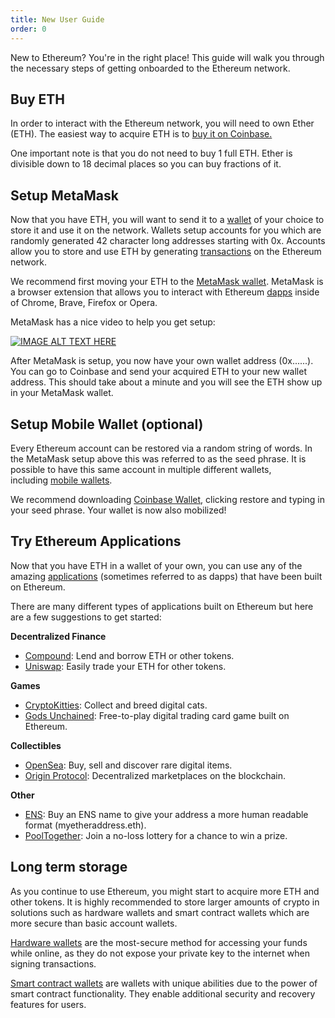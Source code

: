 ```yaml
---
title: New User Guide
order: 0
---
```


New to Ethereum? You're in the right place! This guide will walk you through the necessary steps of getting onboarded to the Ethereum network.

## Buy ETH

In order to interact with the Ethereum network, you will need to own Ether (ETH). The easiest way to acquire ETH is to [buy it on Coinbase.](https://www.coinbase.com/price/ethereum?r=conner_k3)

One important note is that you do not need to buy 1 full ETH. Ether is divisible down to 18 decimal places so you can buy fractions of it.

## Setup MetaMask

Now that you have ETH, you will want to send it to a [wallet](https://docs.ethhub.io/using-ethereum/wallets/intro-to-ethereum-wallets/) of your choice to store it and use it on the network. Wallets setup accounts for you which are randomly generated 42 character long addresses starting with 0x. Accounts allow you to store and use ETH by generating [transactions](https://docs.ethhub.io/using-ethereum/transactions/) on the Ethereum network.

We recommend first moving your ETH to the [MetaMask wallet](https://metamask.io/). MetaMask is a browser extension that allows you to interact with Ethereum [dapps](https://docs.ethhub.io/built-on-ethereum/built-on-ethereum/) inside of Chrome, Brave, Firefox or Opera.

MetaMask has a nice video to help you get setup:

[![IMAGE ALT TEXT HERE](http://img.youtube.com/vi/ZIGUC9JAAw8/0.jpg)](http://www.youtube.com/watch?v=ZIGUC9JAAw8)

After MetaMask is setup, you now have your own wallet address (0x......). You can go to Coinbase and send your acquired ETH to your new wallet address. This should take about a minute and you will see the ETH show up in your MetaMask wallet.

## Setup Mobile Wallet (optional)

Every Ethereum account can be restored via a random string of words. In the MetaMask setup above this was referred to as the seed phrase. It is possible to have this same account in multiple different wallets, including [mobile wallets](https://docs.ethhub.io/using-ethereum/wallets/mobile/).

We recommend downloading [Coinbase Wallet](https://wallet.coinbase.com/), clicking restore and typing in your seed phrase. Your wallet is now also mobilized!

## Try Ethereum Applications

Now that you have ETH in a wallet of your own, you can use any of the amazing [applications](https://docs.ethhub.io/built-on-ethereum/built-on-ethereum/) (sometimes referred to as dapps) that have been built on Ethereum.

There are many different types of applications built on Ethereum but here are a few suggestions to get started:

**Decentralized Finance**

-   [Compound](https://compound.finance/): Lend and borrow ETH or other tokens.
-   [Uniswap](https://uniswap.exchange/swap): Easily trade your ETH for other tokens.

**Games**

-   [CryptoKitties](https://www.cryptokitties.co/): Collect and breed digital cats.
-   [Gods Unchained](https://godsunchained.com/): Free-to-play digital trading card game built on Ethereum.

**Collectibles**

-   [OpenSea](https://opensea.io/): Buy, sell and discover rare digital items.
-   [Origin Protocol](https://www.originprotocol.com/en): Decentralized marketplaces on the blockchain.

**Other**

-   [ENS](https://manager.ens.domains/): Buy an ENS name to give your address a more human readable format (myetheraddress.eth).
-   [PoolTogether](https://www.pooltogether.us/how-it-works): Join a no-loss lottery for a chance to win a prize.

## Long term storage

As you continue to use Ethereum, you might start to acquire more ETH and other tokens. It is highly recommended to store larger amounts of crypto in solutions such as hardware wallets and smart contract wallets which are more secure than basic account wallets.

[Hardware wallets](https://docs.ethhub.io/using-ethereum/wallets/hardware/) are the most-secure method for accessing your funds while online, as they do not expose your private key to the internet when signing transactions.

[Smart contract wallets](https://docs.ethhub.io/using-ethereum/wallets/smart-contract-wallets/) are wallets with unique abilities due to the power of smart contract functionality. They enable additional security and recovery features for users.
